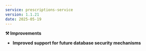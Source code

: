 ```yaml
---
service: prescriptions-service
version: 1.1.21
date: 2025-05-19
---
```


**⚒️ Improvements**

- **Improved support for future database security mechanisms**


